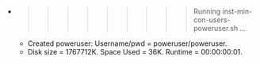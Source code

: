 * >>>>>>>>> Running inst-min-con-users-poweruser.sh ...
  * Created poweruser: Username/pwd = poweruser/poweruser.
  * Disk size = 1767712K. Space Used = 36K. Runtime = 00:00:00:01.
